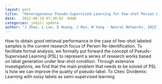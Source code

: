 ```yaml
---
layout: post
title:  "Heterogeneous Pseudo-Supervised Learning for Few-shot Person Re-Identification"
date:   2022-06-19 07:39:02 -0400
categories: jekyll update
author: "J Zhao, L Lan, D Huang, J Ren, W Yang - Neural Networks, 2022"
---
```

How to obtain good retrieval performance in the case of few-shot labeled samples is the current research focus of Person Re-Identification. To facilitate formal analysis, we formally put forward the concept of Pseudo-Supervised Learning (PSL) to represent a series of research works based on label generation under few-shot condition. Through extensive investigations, we find that the main problem that needs to be solved of PSL is how we can improve the quality of pseudo-label. To  Cites: Dividemix: Learning with noisy labels as semi-supervised learning